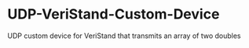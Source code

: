# UDP-VeriStand-Custom-Device
UDP custom device for VeriStand that transmits an array of two doubles
